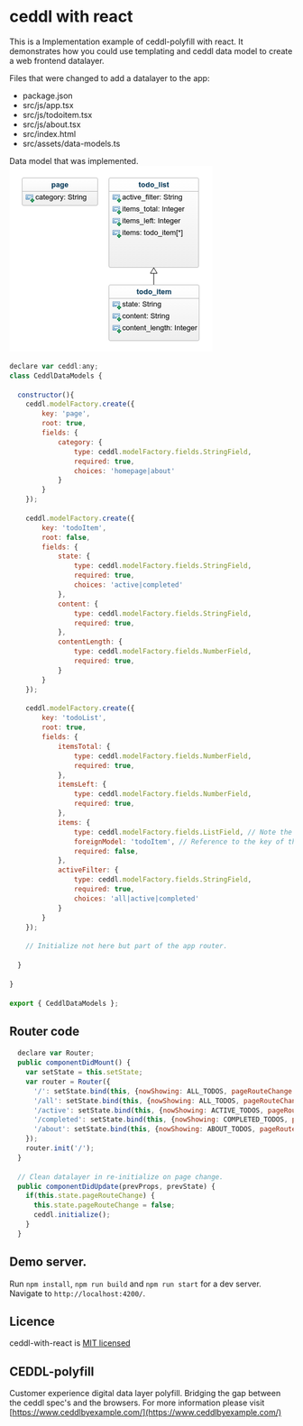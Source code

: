 # ceddl with react

This is a Implementation example of ceddl-polyfill with react. It demonstrates how you could use templating and ceddl data model to create a web frontend datalayer.

Files that were changed to add a datalayer to the app:

* package.json
* src/js/app.tsx
* src/js/todoitem.tsx
* src/js/about.tsx
* src/index.html
* src/assets/data-models.ts

Data model that was implemented.
![data-model](screenshots/model.png)

```js
declare var ceddl:any;
class CeddlDataModels {

  constructor(){
    ceddl.modelFactory.create({
        key: 'page',
        root: true,
        fields: {
            category: {
                type: ceddl.modelFactory.fields.StringField,
                required: true,
                choices: 'homepage|about'
            }
        }
    });

    ceddl.modelFactory.create({
        key: 'todoItem',
        root: false,
        fields: {
            state: {
                type: ceddl.modelFactory.fields.StringField,
                required: true,
                choices: 'active|completed'
            },
            content: {
                type: ceddl.modelFactory.fields.StringField,
                required: true,
            },
            contentLength: {
                type: ceddl.modelFactory.fields.NumberField,
                required: true,
            }
        }
    });

    ceddl.modelFactory.create({
        key: 'todoList',
        root: true,
        fields: {
            itemsTotal: {
                type: ceddl.modelFactory.fields.NumberField,
                required: true,
            },
            itemsLeft: {
                type: ceddl.modelFactory.fields.NumberField,
                required: true,
            },
            items: {
                type: ceddl.modelFactory.fields.ListField, // Note the ListField type here
                foreignModel: 'todoItem', // Reference to the key of the sub model
                required: false,
            },
            activeFilter: {
                type: ceddl.modelFactory.fields.StringField,
                required: true,
                choices: 'all|active|completed'
            }
        }
    });

    // Initialize not here but part of the app router.

  }

}

export { CeddlDataModels };
```

## Router code
```js
  declare var Router;
  public componentDidMount() {
    var setState = this.setState;
    var router = Router({
      '/': setState.bind(this, {nowShowing: ALL_TODOS, pageRouteChange: true}),
      '/all': setState.bind(this, {nowShowing: ALL_TODOS, pageRouteChange: false}),
      '/active': setState.bind(this, {nowShowing: ACTIVE_TODOS, pageRouteChange: false}),
      '/completed': setState.bind(this, {nowShowing: COMPLETED_TODOS, pageRouteChange: false}),
      '/about': setState.bind(this, {nowShowing: ABOUT_TODOS, pageRouteChange: true})
    });
    router.init('/');
  }

  // Clean datalayer in re-initialize on page change.
  public componentDidUpdate(prevProps, prevState) {
    if(this.state.pageRouteChange) {
      this.state.pageRouteChange = false;
      ceddl.initialize();
    }
  }
```

## Demo server.
Run `npm install`, `npm run build` and `npm run start` for a dev server. Navigate to `http://localhost:4200/`.

## Licence
ceddl-with-react is [MIT licensed]()

## CEDDL-polyfill
Customer experience digital data layer polyfill. Bridging the gap between the ceddl spec's and the browsers.
For more information please visit [https://www.ceddlbyexample.com/](https://www.ceddlbyexample.com/)
